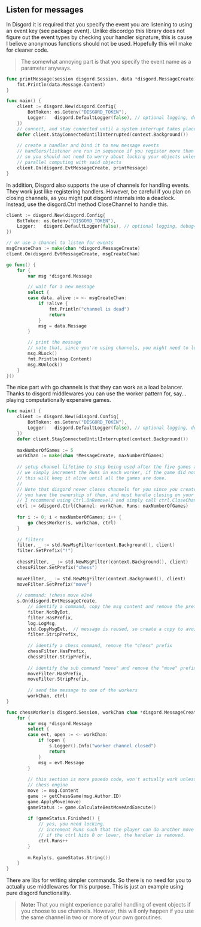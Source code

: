 ## Listen for messages

In Disgord it is required that you specify the event you are listening to using an event key (see package event). Unlike discordgo this library does not figure out the event types by checking your handler signature, this is cause I believe anonymous functions should not be used. Hopefully this will make for cleaner code. 

> The somewhat annoying part is that you specify the event name as a parameter anyways.
```go
func printMessage(session disgord.Session, data *disgord.MessageCreate) {
    fmt.Println(data.Message.Content)
}

func main() {
    client := disgord.New(disgord.Config{
        BotToken: os.Getenv("DISGORD_TOKEN"),
        Logger:   disgord.DefaultLogger(false), // optional logging, debug=false
    })
    // connect, and stay connected until a system interrupt takes place
    defer client.StayConnectedUntilInterrupted(context.Background())
    
    // create a handler and bind it to new message events
    // handlers/listener are run in sequence if you register more than one
    // so you should not need to worry about locking your objects unless you do any
    // parallel computing with said objects
    client.On(disgord.EvtMessageCreate, printMessage)
}
```

In addition, Disgord also supports the use of channels for handling events. They work just like registering handlers.
However, be careful if you plan on closing channels, as you might put disgord internals into a deadlock. Instead, use the disgord.Ctrl method CloseChannel to handle this.
```go
client := disgord.New(disgord.Config{
    BotToken: os.Getenv("DISGORD_TOKEN"),
    Logger:   disgord.DefaultLogger(false), // optional logging, debug=false
})

// or use a channel to listen for events
msgCreateChan := make(chan *disgord.MessageCreate)
client.On(disgord.EvtMessageCreate, msgCreateChan)

go func() {
    for {
        var msg *disgord.Message

        // wait for a new message
        select {
        case data, alive := <- msgCreateChan:
            if !alive {
                fmt.Println("channel is dead")
                return
            }
            msg = data.Message
        }

        // print the message
        // note that, since you're using channels, you might need to lock your disgord objects.
        msg.RLock()
        fmt.Println(msg.Content)
        msg.RUnlock()
    }
}()
```

The nice part with go channels is that they can work as a load balancer. Thanks to disgord middlewares you can use the worker pattern for, say... playing computationally expensive games.
```go
func main() {
	client := disgord.New(&disgord.Config{
        BotToken: os.Getenv("DISGORD_TOKEN"),
        Logger:   disgord.DefaultLogger(false), // optional logging, debug=false
    })
    defer client.StayConnectedUntilInterrupted(context.Background())
	
	maxNumberOfGames := 5
	workChan := make(chan *MessageCreate, maxNumberOfGames)
	
	// setup channel lifetime to stop being used after the five games are finished
	// we simply increment the Runs in each worker, if the game did not finish.
	// this will keep it alive until all the games are done.
	//
	// Note that disgord never closes channels for you since you create the channels
	// you have the ownership of them, and must handle closing on your own.
	// I recommend using Ctrl.OnRemove() and simply call ctrl.CloseChannel() in this situation.
	ctrl := &disgord.Ctrl{Channel: workChan, Runs: maxNumberOfGames}
	
	for i := 0; i < maxNumberOfGames; i++ {
		go chessWorker(s, workChan, ctrl)
	}
	
	// filters
    filter, _ := std.NewMsgFilter(context.Background(), client)
    filter.SetPrefix("!")
    
    chessFilter, _ := std.NewMsgFilter(context.Background(), client)
    chessFilter.SetPrefix("chess")
    
    moveFilter, _ := std.NewMsgFilter(context.Background(), client)
    moveFilter.SetPrefix("move")
	
	// command: !chess move e2e4
	s.On(disgord.EvtMessageCreate,
		// identify a command, copy the msg content and remove the prefix
        filter.NotByBot,
        filter.HasPrefix,
        log.LogMsg,
        std.CopyMsgEvt,  // message is reused, so create a copy to avoid issues
        filter.StripPrefix,
        
        // identify a chess command, remove the "chess" prefix
        chessFilter.HasPrefix,
        chessFilter.StripPrefix,
        
        // identify the sub command "move" and remove the "move" prefix
        moveFilter.HasPrefix,
        moveFilter.StripPrefix,
        
        // send the message to one of the workers
		workChan, ctrl)
}

func chessWorker(s disgord.Session, workChan chan *disgord.MessageCreate, ctrl *disgord.Ctrl) {
	for {
		var msg *disgord.Message
		select {
		case evt, open := <- workChan:
		    if !open {
		        s.Logger().Info("worker channel closed")
		        return
		    }
		    msg = evt.Message
		}
		
		// this section is more psuedo code, won't actually work unless you have a 
		// chess engine
		move := msg.Content 
		game := getChessGame(msg.Author.ID)
		game.ApplyMove(move)
		gameStatus := game.CalculateBestMoveAndExecute()
		
		if !gameStatus.Finished() {
			// yes, you need locking.
			// increment Runs such that the player can do another move
            // if the ctrl hits 0 or lower, the handler is removed. 
			ctrl.Runs++
		}
		
		m.Reply(s, gameStatus.String())
	}
}
```
There are libs for writing simpler commands. So there is no need for you to actually use middlewares for this purpose. This is just an example using pure disgord functionality.

> **Note:** That you might experience parallel handling of event objects if you choose to use channels. However, this will only happen if you use the same channel in two or more of your own goroutines.
